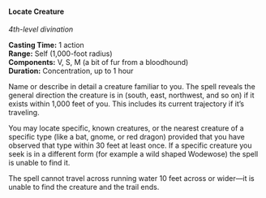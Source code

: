 #### Locate Creature
<!-- markdownlint-disable link-image-reference-definitions -->
[_metadata_:spell_name]:- "Locate Creature"
[_metadata_:spell_level]:- "4"
[_metadata_:spell_school]:- "divination"
[_metadata_:ritual]:- "false"
[_metadata_:casting_time_amount]:- "1"
[_metadata_:casting_time_unit]:- "action"
[_metadata_:range]:- "Self"
[_metadata_:target]:- "1,000-foot radius"
[_metadata_:components_verbal]:- "true"
[_metadata_:components_somatic]:- "true"
[_metadata_:components_material]:- "true"
[_metadata_:components_material_description]:- "a bit of fur from a bloodhound"
[_metadata_:duration]:- "1 hour"
[_metadata_:concentration]:- "true"
[_metadata_:compared_to_wotc_srd_5.1]:- "mechanics_same_wording_different"
[_metadata_:compared_to_a5e_srd]:- "mechanics_same_wording_different"
<!-- markdownlint-disable-next-line no-emphasis-as-heading -->
_4th-level divination_

**Casting Time:** 1 action \
**Range:** Self (1,000-foot radius) \
**Components:** V, S, M (a bit of fur from a bloodhound) \
**Duration:** Concentration, up to 1 hour

Name or describe in detail a creature familiar to you.
The spell reveals the general direction the creature is in (south, east, northwest, and so on) if it exists within 1,000 feet of you.
This includes its current trajectory if it’s traveling.

You may locate specific, known creatures, or the nearest creature of a specific type (like a bat, gnome, or red dragon) provided that you have observed that type within 30 feet at least once.
If a specific creature you seek is in a different form (for example a wild shaped Wodewose) the spell is unable to find it.

The spell cannot travel across running water 10 feet across or wider—it is unable to find the creature and the trail ends.
